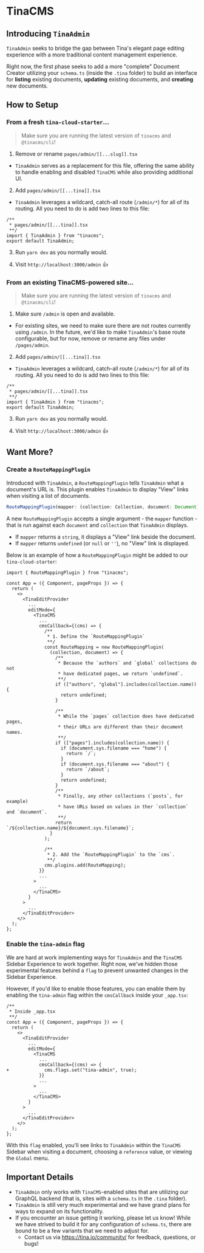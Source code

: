 # TinaCMS

## Introducing `TinaAdmin`

`TinaAdmin` seeks to bridge the gap between Tina's elegant page editing experience with a more traditional content management experience.

Right now, the first phase seeks to add a more "complete" Document Creator utilizing your `schema.ts` (inside the `.tina` folder) to build an interface for **listing** existing documents, **updating** existing documents, and **creating** new documents.

## How to Setup

### From a fresh `tina-cloud-starter`...

> Make sure you are running the latest version of `tinacms` and `@tinacms/cli`!

1. Remove or rename `pages/admin/[[...slug]].tsx`
  * `TinaAdmin` serves as a replacement for this file, offering the same ability to handle enabling and disabled `TinaCMS` while also providing additional UI.

2. Add `pages/admin/[[...tina]].tsx`
  * `TinaAdmin` leverages a wildcard, catch-all route (`/admin/*`) for all of its routing.  All you need to do is add two lines to this file:
  ```tsx
  /**
   * pages/admin/[[...tina]].tsx
   **/
  import { TinaAdmin } from "tinacms";
  export default TinaAdmin;
  ```

3. Run `yarn dev` as you normally would.

4. Visit `http://localhost:3000/admin` 👍

### From an existing TinaCMS-powered site...

> Make sure you are running the latest version of `tinacms` and `@tinacms/cli`!

1. Make sure `/admin` is open and available.
  * For existing sites, we need to make sure there are not routes currently using `/admin`.  In the future, we'd like to make `TinaAdmin`'s base route configurable, but for now, remove or rename any files under `/pages/admin`.

2. Add `pages/admin/[[...tina]].tsx`
  * `TinaAdmin` leverages a wildcard, catch-all route (`/admin/*`) for all of its routing.  All you need to do is add two lines to this file:
  ```tsx
  /**
   * pages/admin/[[...tina]].tsx
   **/
  import { TinaAdmin } from "tinacms";
  export default TinaAdmin;
  ``` 

3. Run `yarn dev` as you normally would.

4. Visit `http://localhost:3000/admin` 👍

## Want More?

### Create a `RouteMappingPlugin`

Introduced with `TinaAdmin`, a `RouteMappingPlugin` tells `TinaAdmin` what a document's URL is.  This plugin enables `TinaAdmin` to display "View" links when visiting a list of documents.

```ts
RouteMappingPlugin(mapper: (collection: Collection, document: Document) => string | undefined)
```

A new `RouteMappingPlugin` accepts a single argument - the `mapper` function - that is run against each `document` and `collection` that `TinaAdmin` displays.  

* If `mapper` returns a `string`, it displays a "View" link beside the document.
* If `mapper` returns `undefined` (or `null` or `''`), no "View" link is displayed.

Below is an example of how a `RouteMappingPlugin` might be added to our `tina-cloud-starter`:

```tsx
import { RouteMappingPlugin } from "tinacms";

const App = ({ Component, pageProps }) => {
  return (
    <>
      <TinaEditProvider
        ...
        editMode={
          <TinaCMS
            ...
            cmsCallback={(cms) => {
              /**
               * 1. Define the `RouteMappingPlugin`
               **/
              const RouteMapping = new RouteMappingPlugin(
                (collection, document) => {
                  /**
                   * Because the `authors` and `global` collections do not
                   * have dedicated pages, we return `undefined`.
                   **/
                  if (["authors", "global"].includes(collection.name)) {
                    return undefined;
                  }

                  /**
                   * While the `pages` collection does have dedicated pages,
                   * their URLs are different than their document names.
                   **/
                  if (["pages"].includes(collection.name)) {
                    if (document.sys.filename === "home") {
                      return `/`;
                    }
                    if (document.sys.filename === "about") {
                      return `/about`;
                    }
                    return undefined;
                  }
                  /**
                   * Finally, any other collections (`posts`, for example)
                   * have URLs based on values in ther `collection` and `document`.
                   **/
                  return `/${collection.name}/${document.sys.filename}`;
                }
              );

              /**
               * 2. Add the `RouteMappingPlugin` to the `cms`.
               **/
              cms.plugins.add(RouteMapping);
            }}
            ...
          >
            ...
          </TinaCMS>
        }
      >
        ...
      </TinaEditProvider>
    </>
  );
};
```

### Enable the `tina-admin` flag

We are hard at work implementing ways for `TinaAdmin` and the `TinaCMS` Sidebar Experience to work together.  Right now, we've hidden those experimental features behind a `flag` to prevent unwanted changes in the Sidebar Experience.

However, if you'd like to enable those features, you can enable them by enabling the `tina-admin` flag within the `cmsCallback` inside your `_app.tsx`:

```tsx
/**
 * Inside _app.tsx
 **/
const App = ({ Component, pageProps }) => {
  return (
    <>
      <TinaEditProvider
        ...
        editMode={
          <TinaCMS
            ...
            cmsCallback={(cms) => {
+             cms.flags.set("tina-admin", true);
            }}
            ...
          >
            ...
          </TinaCMS>
        }
      >
        ...
      </TinaEditProvider>
    </>
  );
};
```

With this `flag` enabled, you'll see links to `TinaAdmin` within the `TinaCMS` Sidebar when visiting a document, choosing a `reference` value, or viewing the `Global` menu.

## Important Details

* `TinaAdmin` only works with `TinaCMS`-enabled sites that are utilizing our GraphQL backend (that is, sites with a `schema.ts` in the `.tina` folder).
* `TinaAdmin` is still very much experimental and we have grand plans for ways to expand on its functionality.
* If you encounter an issue getting it working, please let us know!  While we have strived to build it for any configuration of `schema.ts`, there are bound to be a few variants that we need to adjust for.
  * Contact us via https://tina.io/community/ for feedback, questions, or bugs!
